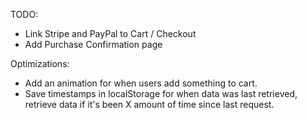 TODO:

- Link Stripe and PayPal to Cart / Checkout
- Add Purchase Confirmation page

Optimizations:

- Add an animation for when users add something to cart.
- Save timestamps in localStorage for when data was last retrieved, retrieve data if it's been X amount of time since last request.
